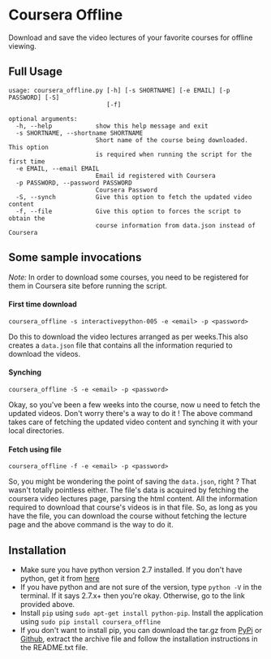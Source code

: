 # Coursera Offline

Download and save the video lectures of your favorite courses for offline viewing.

## Full Usage
```
usage: coursera_offline.py [-h] [-s SHORTNAME] [-e EMAIL] [-p PASSWORD] [-S]
                           [-f]

optional arguments:
  -h, --help            show this help message and exit
  -s SHORTNAME, --shortname SHORTNAME
                        Short name of the course being downloaded. This option
                        is required when running the script for the first time
  -e EMAIL, --email EMAIL
                        Email id registered with Coursera
  -p PASSWORD, --password PASSWORD
                        Coursera Password
  -S, --synch           Give this option to fetch the updated video content
  -f, --file            Give this option to forces the script to obtain the
                        course information from data.json instead of Coursera
```

## Some sample invocations

*Note:* In order to download some courses, you need to be registered for them in Coursera site before running the script.

#### First time download

```
coursera_offline -s interactivepython-005 -e <email> -p <password>
```

Do this to download the video lectures arranged as per weeks.This also creates a `data.json` file that contains all the information requried to download the videos.

#### Synching

```
coursera_offline -S -e <email> -p <password>
```

Okay, so you've been a few weeks into the course, now u need to fetch the updated videos. Don't worry there's a way to do it !
The above command takes care of fetching the updated video content and synching it with your local directories.

#### Fetch using file

```
coursera_offline -f -e <email> -p <password>
```
So, you might be wondering the point of saving the `data.json`, right ? That wasn't totally pointless either. The file's data is acquired by fetching the coursera video lectures page, parsing the html content. All the information required to download that course's videos is in that file. So, as long as you have the file, you can download the course without fetching the lecture page and the above command is the way to do it.

## Installation

* Make sure you have python version 2.7 installed. If you don't have python, get it from [here](https://www.python.org/download/releases/2.7/)
* If you have python and are not sure of the version, type `python -V` in the terminal. If it says 2.7.x+ then you're okay. Otherwise, go to the link provided above.
* Install `pip` using `sudo apt-get install python-pip`. Install the application using `sudo pip install coursera_offline`
* If you don't want to install pip, you can download the tar.gz from [PyPi](https://pypi.python.org/packages/source/c/coursera_offline/coursera_offline-0.1.0.tar.gz) or [Github](https://github.com/sanketh95/coursera-offline/archive/master.zip), extract the archive file and follow the installation instructions in the README.txt file.